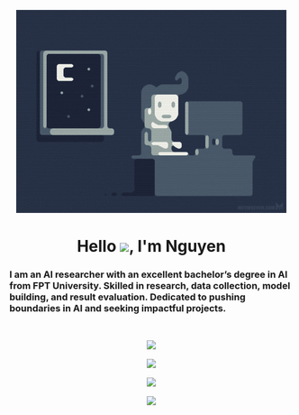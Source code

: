 <p align="center"> <img src="asset/coding.gif"/>

<h1 align="center">Hello <img src="https://raw.githubusercontent.com/MartinHeinz/MartinHeinz/master/wave.gif" width="30px">, I'm Nguyen</h1>
<h3 align="left">
I am an AI researcher with an excellent bachelor’s degree in AI from FPT University. Skilled in research, data collection, model building, and result evaluation. Dedicated to pushing boundaries in AI and seeking impactful projects.
</h3>
<br>

<p align="center"> <img src="https://skillicons.dev/icons?i=py,c,cpp,java,django,flask,docker,vscode,tensorflow,pytorch,)](https://skillicons.dev)"/>

<p align="center"> <img src="https://github-readme-stats.vercel.app/api?username=ndhieunguyen&show_icons=true&theme=react&count_private=true&line_height=25"/>

<p align="center"> <img src="https://github-readme-stats.vercel.app/api/top-langs/?username=ndhieunguyen&theme=react&count_private=true&hide=jupyter%20notebook"/>

<p align="center"> <img src="https://github-readme-streak-stats.herokuapp.com/?user=ndhieunguyen&theme=react" />
